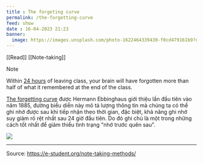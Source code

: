 ```yaml
---
title : The forgeting curve
permalink: /the-forgetting-curve
feed: show
date : 16-04-2023 21:23
banner:
  image: https://images.unsplash.com/photo-1622464339430-f0cd479161b9?q=80&w=1974&auto=format&fit=crop&ixlib=rb-4.0.3&ixid=M3wxMjA3fDB8MHxwaG90by1wYWdlfHx8fGVufDB8fHx8fA%3D%3D
---
```


[[Read]] [[Note-taking]]

> [!Note] 
> Within [24 hours](https://journals.plos.org/plosone/article?id=10.1371/journal.pone.0120644) of leaving class, your brain will have forgotten more than half of what it remembered at the end of the class.

[The forgetting curve](https://e-student.org/ebbinghaus-forgetting-curve/) được Hermann Ebbinghaus giới thiệu lần đầu tiên vào năm 1885, đường biểu diễn này mô tả lượng thông tin mà chúng ta có thể ghi nhớ được sau khi tiếp nhận theo thời gian, đặc biệt, khả năng ghi nhớ suy giảm rõ rệt nhất sau 24 giờ đầu tiên. Do đó ghi chú là một trong những cách tốt nhất để giảm thiểu tình trạng "nhớ trước quên sau".

![](/src/the_forgeting_curve.png)

---
Source: https://e-student.org/note-taking-methods/